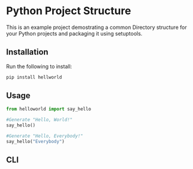 # Python Project Structure
This is an example project demostrating a common Directory structure for your Python projects and packaging it using setuptools.

## Installation
Run the following to install:

```python
pip install hellworld
```

## Usage
```python
from helloworld import say_hello

#Generate "Hello, World!"
say_hello()

#Generate "Hello, Everybody!"
say_hello("Everybody")
```

## CLI
